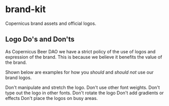 # brand-kit

Copernicus brand assets and official logos.

## Logo Do's and Don'ts

As Copernicus Beer DAO we have a strict policy of the use of logos and expression of the brand. This is because we believe it benefits the value of the brand.

Shown below are examples for how you _should_ and _should not_ use our brand logos.

Don't manipulate and stretch the logo.
Don't use other font weights.
Don't type out the logo in other fonts.
Don't rotate the logo
Don't add gradients or effects
Don't place the logos on busy areas.

